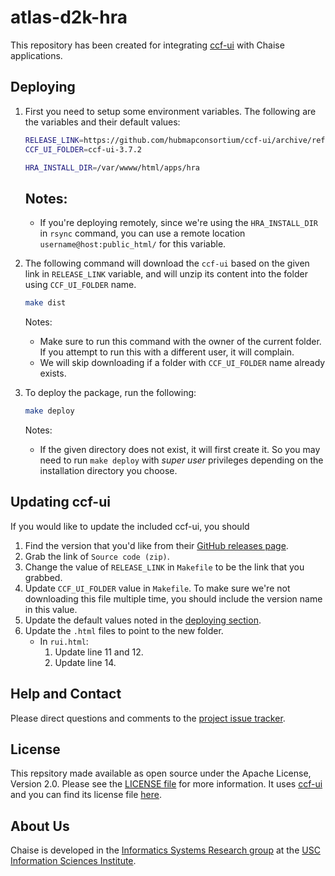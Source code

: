 # atlas-d2k-hra

This repository has been created for integrating [ccf-ui](https://github.com/hubmapconsortium/ccf-ui) with Chaise applications.

## Deploying

1. First you need to setup some environment variables. The following are the variables and their default values:

    ```sh
    RELEASE_LINK=https://github.com/hubmapconsortium/ccf-ui/archive/refs/tags/3.7.2.zip
    CCF_UI_FOLDER=ccf-ui-3.7.2

    HRA_INSTALL_DIR=/var/wwww/html/apps/hra
    ```
    Notes:
    -
    - If you're deploying remotely, since we're using the `HRA_INSTALL_DIR` in `rsync` command, you can use a remote location `username@host:public_html/` for this variable.

2. The following command will download the `ccf-ui` based on the given link in `RELEASE_LINK` variable, and will unzip its content into the folder using `CCF_UI_FOLDER` name.

    ```sh
    make dist
    ```

    Notes:
    - Make sure to run this command with the owner of the current folder. If you attempt to run this with a different user, it will complain.
    - We will skip downloading if a folder with `CCF_UI_FOLDER` name already exists.

3. To deploy the package, run the following:

    ```sh
    make deploy
    ```

    Notes:
      - If the given directory does not exist, it will first create it. So you may need to run `make deploy` with _super user_ privileges depending on the installation directory you choose.

## Updating ccf-ui

If you would like to update the included ccf-ui, you should

1. Find the version that you'd like from their [GitHub releases page](https://github.com/hubmapconsortium/ccf-ui/releases).
2. Grab the link of `Source code (zip)`.
3. Change the value of `RELEASE_LINK` in `Makefile` to be the link that you grabbed.
4. Update `CCF_UI_FOLDER` value in `Makefile`. To make sure we're not downloading this file multiple time, you should include the version name in this value.
5. Update the default values noted in the [deploying section](#deploying).
6. Update the `.html` files to point to the new folder.
   - In `rui.html`:
      1. Update line 11 and 12.
      2. Update line 14.


## Help and Contact

Please direct questions and comments to the [project issue tracker](https://github.com/informatics-isi-edu/atlas-d2k-hra/issues).
## License

This repsitory made available as open source under the Apache License, Version 2.0. Please see the [LICENSE file](LICENSE) for more information. It uses [ccf-ui](https://github.com/hubmapconsortium/ccf-ui) and you can find its license file [here](CCF_UI_LICENSE).

## About Us

Chaise is developed in the [Informatics Systems Research group](https://www.isi.edu/isr/) at the [USC Information Sciences Institute](http://www.isi.edu).
